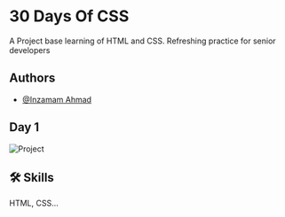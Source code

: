 # 30 Days Of CSS

A Project base learning of HTML and CSS. Refreshing practice for senior developers

## Authors

- [@Inzamam Ahmad](https://www.github.com/inzamamahmad3)

## Day 1

![Project](https://twitter.com/hayeinzi/status/1610299144375271424/photo/1)

## 🛠 Skills

HTML, CSS...
